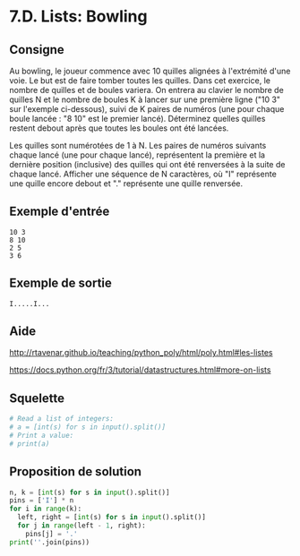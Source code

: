 # 7.D. Lists: Bowling

## Consigne

Au bowling, le joueur commence avec 10 quilles alignées à l'extrémité d'une voie. Le but est de faire tomber toutes les quilles. Dans cet exercice, le nombre de quilles et de boules variera. On entrera au clavier le nombre de quilles N et le nombre de boules K à lancer sur une première ligne ("10 3" sur l'exemple ci-dessous), suivi de K paires de numéros (une pour chaque boule lancée : "8 10" est le premier lancé). Déterminez quelles quilles restent debout après que toutes les boules ont été lancées.


Les quilles sont numérotées de 1 à N. Les paires de numéros suivants chaque lancé (une pour chaque lancé), représentent la première et la dernière position (inclusive) des quilles qui ont été renversées à la suite de chaque lancé. Afficher une séquence de N caractères, où "I" représente une quille encore debout et "." représente une quille renversée.

## Exemple d'entrée

```
10 3
8 10
2 5
3 6
```

## Exemple de sortie

```
I.....I...
```

## Aide

http://rtavenar.github.io/teaching/python_poly/html/poly.html#les-listes

https://docs.python.org/fr/3/tutorial/datastructures.html#more-on-lists

## Squelette

```python
# Read a list of integers:
# a = [int(s) for s in input().split()]
# Print a value:
# print(a)
```

## Proposition de solution

```python
n, k = [int(s) for s in input().split()]
pins = ['I'] * n
for i in range(k):
  left, right = [int(s) for s in input().split()]
  for j in range(left - 1, right):
    pins[j] = '.'
print(''.join(pins))
```

